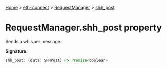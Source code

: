 [Home](./index) &gt; [eth-connect](./eth-connect.md) &gt; [RequestManager](./eth-connect.requestmanager.md) &gt; [shh\_post](./eth-connect.requestmanager.shh_post.md)

# RequestManager.shh\_post property

Sends a whisper message.

**Signature:**
```javascript
shh_post: (data: SHHPost) => Promise<boolean>
```
